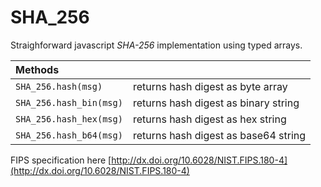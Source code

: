 # SHA_256

Straighforward javascript *SHA-256* implementation using typed arrays.
  
| Methods                    |                                      |
|:---------------------------|:-------------------------------------|
|```SHA_256.hash(msg)```     | returns hash digest as byte array    |
|```SHA_256.hash_bin(msg)``` | returns hash digest as binary string |
|```SHA_256.hash_hex(msg)``` | returns hash digest as hex string    |
|```SHA_256.hash_b64(msg)``` | returns hash digest as base64 string |

FIPS specification here [http://dx.doi.org/10.6028/NIST.FIPS.180-4](http://dx.doi.org/10.6028/NIST.FIPS.180-4)
